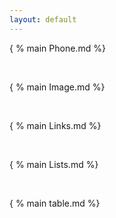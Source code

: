 ```yaml
---
layout: default
--- 
```


{ % main Phone.md %}

<br> 

{ % main Image.md %} 

<br> 

{ % main Links.md  %}

<br> 

{ % main Lists.md %}

<br> 

{ % main table.md %}
